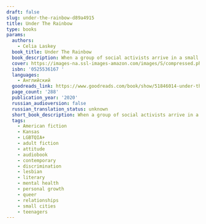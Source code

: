 ```yaml
---
draft: false
slug: under-the-rainbow-d89a4915
title: Under The Rainbow
type: books
params:
  authors:
    - Celia Laskey
  book_title: Under The Rainbow
  book_description: When a group of social activists arrive in a small town, the lives and beliefs of residents and outsiders alike are upended, in this wry, embracing novel. Big Burr, Kansas, is the kind of place where everyone seems to know everyone, and everyone shares the same values-or keeps their opinions to themselves. But when a national nonprofit labels Big Burr "the most homophobic town in the US" and sends in a task force of queer volunteers as an experiment-they'll live and work in the community for two years in an attempt to broaden hearts and minds-no one is truly prepared for what will ensue.Furious at being uprooted from her life in Los Angeles and desperate to fit in at her new high school, Avery fears that it's only a matter of time before her "gay crusader" mom outs her. Still grieving the death of her son, Linda welcomes the arrivals, who know mercifully little about her past. And for Christine, the newcomers are not only a threat to the comforting rhythms of Big Burr life, but a call to action. As tensions roil the town, cratering relationships and forcing closely guarded secrets into the light, everyone must consider what it really means to belong. Told with warmth and wit,Under the Rainbowis a poignant, hopeful articulation of our complicated humanity that reminds us we are more alike than we'd like to admit.
  cover: https://images-na.ssl-images-amazon.com/images/S/compressed.photo.goodreads.com/books/1564079712l/51846014.jpg
  isbn: '0525536167 '
  languages:
    - Английский
  goodreads_link: https://www.goodreads.com/book/show/51846014-under-the-rainbow
  page_count: '288'
  publication_year: '2020'
  russian_audioversion: false
  russian_translation_status: unknown
  short_book_description: When a group of social activists arrive in a small town, the lives and beliefs of residents and outsiders alike are upended, in this wry, embracing novel. Big Burr, Kansas, is the kind of place where everyone seems to know everyone, and everyone shares the same values-or keeps their opinions to themselves...
  tags:
    - American fiction
    - Kansas
    - LGBTQIA+
    - adult fiction
    - attitude
    - audiobook
    - contemporary
    - discrimination
    - lesbian
    - literary
    - mental health
    - personal growth
    - queer
    - relationships
    - small cities
    - teenagers
---
```


